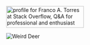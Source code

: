<a href="https://stackoverflow.com/users/20318366/franco-a-torres"><img src="https://stackoverflow.com/users/flair/20318366.png" width="208" height="58" alt="profile for Franco A. Torres at Stack Overflow, Q&amp;A for professional and enthusiast programmers" title="profile for Franco A. Torres at Stack Overflow, Q&amp;A for professional and enthusiast programmers"></a>

![Weird Deer](https://c.tenor.com/WSy5mCOSVEsAAAAC/deer-deer-dancing.gif)
